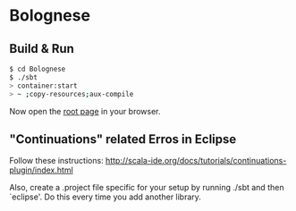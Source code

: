 # Bolognese #

## Build & Run ##

```sh
$ cd Bolognese
$ ./sbt
> container:start
> ~ ;copy-resources;aux-compile
```
Now open the [root page](http://localhost:8080/) in your browser.

## "Continuations" related Erros in Eclipse ##

Follow these instructions: http://scala-ide.org/docs/tutorials/continuations-plugin/index.html

Also, create a .project file specific for your setup by running ./sbt and then `eclipse'.
Do this every time you add another library.
